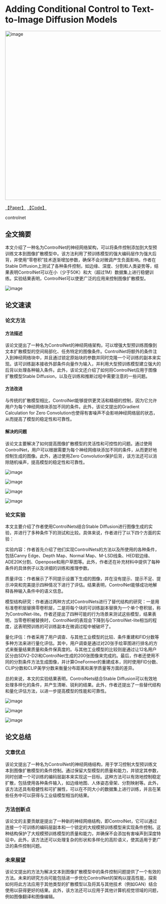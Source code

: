 # Adding Conditional Control to Text-to-Image Diffusion Models


<img width="545" alt="image" src="https://github.com/icey-zhang/notebook/assets/54712081/90b4ccc6-63a1-4e68-b7ef-fb7c24e7a3d8">

[【Paper】](https://arxiv.org/pdf/2302.05543) [【Code】](https://github.com/lllyasviel/ControlNet)

controlnet
## 全文摘要
本文介绍了一种名为ControlNet的神经网络架构，可以将条件控制添加到大型预训练文本到图像扩散模型中。该方法利用了预训练模型的强大编码层作为强大后背，并使用“零卷积”技术逐渐增加参数，确保不会对微调产生负面影响。作者在Stable Diffusion上测试了各种条件控制，如边缘、深度、分割和人类姿势等，结果表明ControlNet可以在小（少于50K）和大（超过1M）数据集上进行稳健训练。实验结果表明，ControlNet可以使更广泛的应用来控制图像扩散模型。

![image](https://github.com/icey-zhang/notebook/assets/54712081/ec487e5d-d014-434f-b4f3-206f4020a2da)


## 论文速读
### 论文方法
#### 方法描述
该论文提出了一种名为ControlNet的神经网络架构，可以增强大型预训练图像到文本扩散模型的空间局部化、任务特定的图像条件。ControlNet将额外的条件注入到神经网络块中，并且通过锁定原始块的参数并同时克隆一个可训练的副本来实现。该可训练副本接收外部条件向量作为输入，并利用大型预训练模型建立强大的后背以处理各种输入条件。此外，该论文还介绍了如何将ControlNet应用于图像扩散模型Stable Diffusion，以及在训练和推断过程中需要注意的一些问题。

#### 方法改进
与传统的扩散模型相比，ControlNet能够提供更灵活和精细的控制，因为它允许用户为每个神经网络块添加不同的条件。此外，该论文提出的Gradient Calculation for Zero Convolution也使得有害噪声不会影响神经网络层的状态，从而提高了模型的稳定性和可靠性。

#### 解决的问题
该论文主要解决了如何提高图像扩散模型的灵活性和可控性的问题。通过使用ControlNet，用户可以根据需要为每个神经网络块添加不同的条件，从而更好地控制生成的图像。此外，通过使用Zero Convolution保护后背，该方法还可以消除随机噪声，提高模型的稳定性和可靠性。

![image](https://github.com/icey-zhang/notebook/assets/54712081/b195139b-7540-441a-85b8-d64ab67966ff)


![image](https://github.com/icey-zhang/notebook/assets/54712081/d24c8213-bc90-4983-851f-0c54c540bae7)


![image](https://github.com/icey-zhang/notebook/assets/54712081/c17bd47e-8fd9-4ffa-b4d6-6fbc1392bf15)


![image](https://github.com/icey-zhang/notebook/assets/54712081/070b2288-7b72-4df7-a06a-54d3d4afde70)


### 论文实验
本文主要介绍了作者使用ControlNets结合Stable Diffusion进行图像生成的实验，并进行了多种条件下的测试和比较。具体来说，作者进行了以下四个方面的实验：

实验内容：作者首先介绍了他们实现ControlNets的方法以及所使用的各种条件，包括Canny Edge、Depth Map、Normal Map、M-LSD线条、HED软边缘、ADE20K分割、Openpose和用户草图等。此外，作者还在补充材料中提供了每种条件的具体例子以及详细的训练和推理参数。

质量评估：作者展示了不同提示设置下生成的图像，并在没有提示、提示不足、提示冲突和完美提示四种情况下进行了评估。结果表明，ControlNet能够成功地解释各种输入条件中的语义信息。

模型结构研究：作者通过两种方式对ControlNets进行了替代结构的研究：一是用标准卷积层替换零卷积层，二是将每个块的可训练副本替换为一个单个卷积层，称为ControlNet-lite。作者还提出了四种可能的行为场景来测试这些模型，结果表明，当零卷积被替换时，ControlNet的表现会下降到与ControlNet-lite相当的程度，这表明预训练的可训练副本在微调过程中被破坏了。

量化评估：作者采用了用户调查、与其他工业模型的比较、条件重建和FID分数等多种方法来进行量化评估。其中，用户调查是通过对20张手绘草图进行排名的方式来衡量结果质量和条件保真度的。与其他工业模型的比较则是通过让12名用户区分由SDV2-D2I和ControlNet生成的200张图像来完成的。最后，作者还使用不同的分割条件方法生成图像，并计算OneFormer的重建成本，同时使用FID分数、CLIP分数和CLIP美学分数来衡量分布距离和美学质量等方面的差异。

总的来说，本文的实验结果表明，ControlNets结合Stable Diffusion可以有效地处理多样化的条件，并产生清晰、锐利的结果。此外，作者还提出了一些替代结构和量化评估方法，以进一步提高模型的性能和可靠性。

![image](https://github.com/icey-zhang/notebook/assets/54712081/de0e2e61-7932-4c28-a7b6-d3b4de910bc0)


![image](https://github.com/icey-zhang/notebook/assets/54712081/87554ecd-f94a-481f-9b19-9c7de387daa1)


![image](https://github.com/icey-zhang/notebook/assets/54712081/85dd756a-ed8b-432e-a4d5-3eb36e0a0032)

## 论文总结
### 文章优点
该论文提出了一种名为ControlNet的神经网络结构，用于学习控制大型预训练文本到图像扩散模型的条件控制。通过保留大型模型的质量和能力，并锁定其参数，同时创建一个可训练的编码层副本来实现这一目标。这种方法可以有效地控制稳定扩散，包括使用各种条件输入，如边缘地图、人体姿态骨架、分割映射等。此外，该方法还具有稳健性和可扩展性，可以在不同大小的数据集上进行训练，并且在某些任务中可以获得与工业级模型相当的结果。

### 方法创新点
该论文的主要贡献是提出了一种新的神经网络结构，即ControlNet，它可以通过连接一个可训练的编码层副本和一个锁定的大规模预训练模型来实现条件控制。这种结构保护了大规模预训练模型的质量和能力，并确保不会添加有害噪声到深度特征中。此外，该方法还可以处理复杂的形状和多样化的高阶语义，使其适用于更广泛的条件控制问题。

### 未来展望
该论文提出的方法为解决文本到图像扩散模型中的条件控制问题提供了一个有效的方法。未来的研究方向可能包括进一步优化ControlNet的架构以提高性能，探索如何将此方法应用于其他类型的扩散模型以及将其与其他技术（例如GAN）结合使用以获得更好的结果。此外，该方法还可以应用于其他计算机视觉领域的问题，例如图像翻译和图像编辑。
